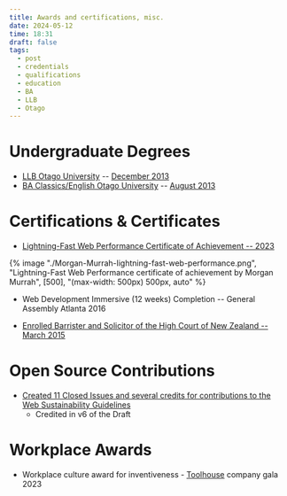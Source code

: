 ```yaml
---
title: Awards and certifications, misc.
date: 2024-05-12
time: 18:31
draft: false
tags:
  - post
  - credentials
  - qualifications
  - education
  - BA
  - LLB
  - Otago
---
```

# Undergraduate Degrees
* [LLB Otago University](https://www.otago.ac.nz/courses/qualifications/llb) -- [December 2013](https://www.odt.co.nz/news/dunedin/university-otago-graduands-december-14-2013)
* [BA Classics/English Otago University](https://www.otago.ac.nz/courses/subjects/clas) -- [August 2013](https://www.odt.co.nz/news/dunedin/university-otago-graduation-17-august-2013-%E2%80%93-3pm-ceremony)
# Certifications & Certificates

* [Lightning-Fast Web Performance Certificate of Achievement -- 2023](https://www.webpagetest.org/learn/lightning-fast-web-performance/)

{% image "./Morgan-Murrah-lightning-fast-web-performance.png", "Lightning-Fast Web Performance certificate of achievement by Morgan Murrah", [500], "(max-width: 500px) 500px, auto" %}

* Web Development Immersive (12 weeks) Completion -- General Assembly Atlanta 2016

* [Enrolled Barrister and Solicitor of the High Court of New Zealand -- March 2015](https://www.lawsociety.org.nz/starting-as-a-lawyer/admitted-but-no-practising-certificate/)

# Open Source Contributions

* [Created 11 Closed Issues and several credits for contributions to the Web Sustainability Guidelines](https://github.com/w3c/sustyweb/issues?q=is%3Aissue+author%3Aairbr+is%3Aclosed+)
	* Credited in v6 of the Draft
# Workplace Awards

* Workplace culture award for inventiveness - [Toolhouse](https://toolhouse.com) company gala 2023